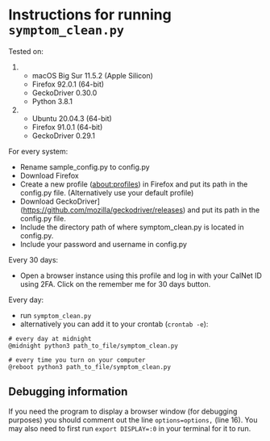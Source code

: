 # Instructions for running `symptom_clean.py`

Tested on:

1. 
    - macOS Big Sur 11.5.2 (Apple Silicon)
    - Firefox 92.0.1 (64-bit)
    - GeckoDriver 0.30.0
    - Python 3.8.1

2.
    - Ubuntu 20.04.3 (64-bit)
    - Firefox 91.0.1 (64-bit)
    - GeckoDriver 0.29.1

For every system:
- Rename sample_config.py to config.py
- Download Firefox
- Create a new profile ([about:profiles](about:profiles)) in Firefox and put its path in the config.py file. (Alternatively use your default profile)
- Download GeckoDriver](https://github.com/mozilla/geckodriver/releases) and put its path in the config.py file.
- Include the directory path of where symptom_clean.py is located in config.py.
- Include your password and username in config.py


Every 30 days:
- Open a browser instance using this profile and log in with your CalNet ID using 2FA. Click on the remember me for 30 days button.

Every day:
- run `symptom_clean.py`
- alternatively you can add it to your crontab (`crontab -e`):
```
# every day at midnight
@midnight python3 path_to_file/symptom_clean.py

# every time you turn on your computer
@reboot python3 path_to_file/symptom_clean.py
```

## Debugging information
If you need the program to display a browser window (for debugging purposes) you should comment out the line `options=options,` (line 16).
You may also need to first run `export DISPLAY=:0` in your terminal for it to run.
